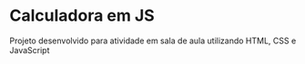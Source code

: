# Calculadora em JS

Projeto desenvolvido para atividade em sala de aula utilizando HTML, CSS e JavaScript
